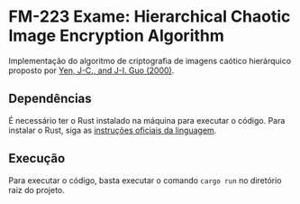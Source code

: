 # FM-223 Exame: Hierarchical Chaotic Image Encryption Algorithm

Implementação do algoritmo de criptografia de imagens caótico hierárquico proposto por [Yen, J-C., and J-I. Guo (2000)](https://digital-library.theiet.org/content/journals/10.1049/ip-vis_20000208).

## Dependências

É necessário ter o Rust instalado na máquina para executar o código. Para instalar o Rust, siga as [instruções oficiais da linguagem](https://www.rust-lang.org/tools/install).

## Execução

Para executar o código, basta executar o comando `cargo run` no diretório raiz do projeto.
